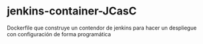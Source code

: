 # jenkins-container-JCasC
Dockerfile que construye un contendor de jenkins para hacer un despliegue con configuración de forma programática
